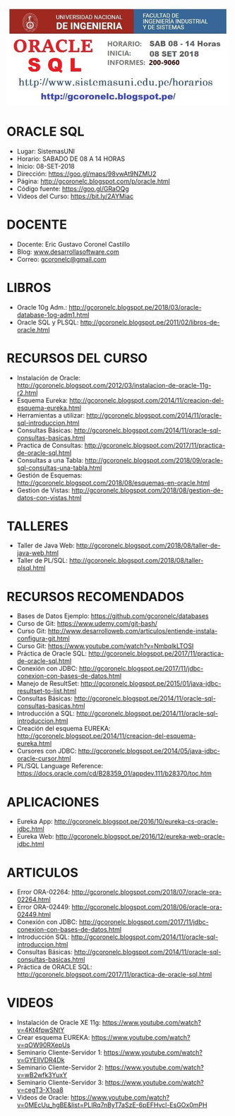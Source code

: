 ![ORACLE SQL](https://raw.githubusercontent.com/gcoronelc/SISTUNI-ORACLE-SQL-003/master/img/ORACLE-SQL-003.jpg)


# ORACLE SQL

- Lugar: SistemasUNI
- Horario: SABADO DE 08 A 14 HORAS
- Inicio: 08-SET-2018
- Dirección: https://goo.gl/maps/98vwAt9NZMU2
- Página: http://gcoronelc.blogspot.com/p/oracle.html
- Código fuente: https://goo.gl/GRaOQg
- Videos del Curso: https://bit.ly/2AYMiac

# DOCENTE

- Docente: Eric Gustavo Coronel Castillo
- Blog: www.desarrollasoftware.com
- Correo: gcoronelc@gmail.com

# LIBROS

- Oracle 10g Adm.: http://gcoronelc.blogspot.pe/2018/03/oracle-database-1og-adm1.html
- Oracle SQL y PLSQL: http://gcoronelc.blogspot.pe/2011/02/libros-de-oracle.html

# RECURSOS DEL CURSO

- Instalación de Oracle: http://gcoronelc.blogspot.com/2012/03/instalacion-de-oracle-11g-r2.html
- Esquema Eureka: http://gcoronelc.blogspot.com/2014/11/creacion-del-esquema-eureka.html
- Herramientas a utilizar: http://gcoronelc.blogspot.com/2014/11/oracle-sql-introduccion.html
- Consultas Básicas: http://gcoronelc.blogspot.com/2014/11/oracle-sql-consultas-basicas.html
- Practica de Consultas: http://gcoronelc.blogspot.com/2017/11/practica-de-oracle-sql.html
- Consultas a una Tabla: http://gcoronelc.blogspot.com/2018/09/oracle-sql-consultas-una-tabla.html
- Gestión de Esquemas: http://gcoronelc.blogspot.com/2018/08/esquemas-en-oracle.html
- Gestion de Vistas: http://gcoronelc.blogspot.com/2018/08/gestion-de-datos-con-vistas.html

# TALLERES

- Taller de Java Web: http://gcoronelc.blogspot.com/2018/08/taller-de-java-web.html
- Taller de PL/SQL: http://gcoronelc.blogspot.com/2018/08/taller-plsql.html

# RECURSOS RECOMENDADOS

- Bases de Datos Ejemplo: https://github.com/gcoronelc/databases
- Curso de Git: https://www.udemy.com/git-bash/
- Curso Git: http://www.desarrolloweb.com/articulos/entiende-instala-configura-git.html
- Curso Git: https://www.youtube.com/watch?v=NmbqlkLTOSI
- Práctica de Oracle SQL: http://gcoronelc.blogspot.pe/2017/11/practica-de-oracle-sql.html
- Conexión con JDBC: http://gcoronelc.blogspot.pe/2017/11/jdbc-conexion-con-bases-de-datos.html
- Manejo de ResultSet: http://gcoronelc.blogspot.pe/2015/01/java-jdbc-resultset-to-list.html
- Consultas Básicas: http://gcoronelc.blogspot.pe/2014/11/oracle-sql-consultas-basicas.html
- Introducción a SQL: http://gcoronelc.blogspot.pe/2014/11/oracle-sql-introduccion.html
- Creación del esquema EUREKA: http://gcoronelc.blogspot.pe/2014/11/creacion-del-esquema-eureka.html
- Cursores con JDBC: http://gcoronelc.blogspot.pe/2014/05/java-jdbc-oracle-cursor.html
- PL/SQL Language Reference: https://docs.oracle.com/cd/B28359_01/appdev.111/b28370/toc.htm


# APLICACIONES 

- Eureka App: http://gcoronelc.blogspot.pe/2016/10/eureka-cs-oracle-jdbc.html
- Eureka Web: http://gcoronelc.blogspot.pe/2016/12/eureka-web-oracle-jdbc.html


# ARTICULOS

- Error ORA-02264: http://gcoronelc.blogspot.com/2018/07/oracle-ora-02264.html
- Error ORA-02449: http://gcoronelc.blogspot.com/2018/06/oracle-ora-02449.html
- Conexión con JDBC: http://gcoronelc.blogspot.com/2017/11/jdbc-conexion-con-bases-de-datos.html
- Introducción SQL: http://gcoronelc.blogspot.com/2014/11/oracle-sql-introduccion.html
- Consultas Básicas: http://gcoronelc.blogspot.com/2014/11/oracle-sql-consultas-basicas.html
- Práctica de ORACLE SQL: http://gcoronelc.blogspot.com/2017/11/practica-de-oracle-sql.html


# VIDEOS

- Instalación de Oracle XE 11g: https://www.youtube.com/watch?v=4Kt4fpwSNtY
- Crear esquema EUREKA: https://www.youtube.com/watch?v=qOW90RXepUs
- Seminario Cliente-Servidor 1: https://www.youtube.com/watch?v=GYElIVDR4Dk
- Seminario Cliente-Servidor 2: https://www.youtube.com/watch?v=wB2wfk3YuxY
- Seminario Cliente-Servidor 3: https://www.youtube.com/watch?v=cegT3-X1oa8
- Videos de Oracle: https://www.youtube.com/watch?v=0MEcUu_hgBE&list=PLIRq7nByT7aSzE-6pEFHvcl-EsGOx0mPH

